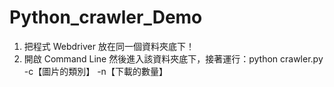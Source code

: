 # Python_crawler_Demo
1. 把程式 Webdriver 放在同一個資料夾底下！
2. 開啟 Command Line 然後進入該資料夾底下，接著運行：python crawler.py -c【圖片的類別】 -n【下載的數量】
